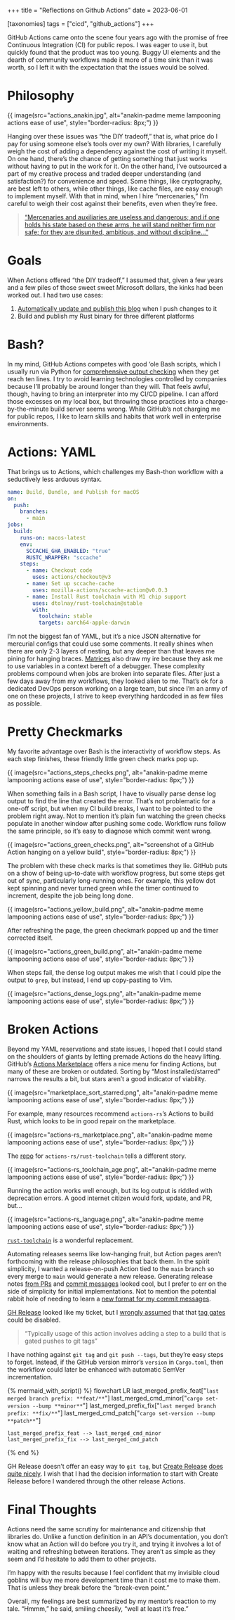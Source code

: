 +++
title = "Reflections on Github Actions"
date = 2023-06-01

[taxonomies]
tags = ["cicd", "github_actions"]
+++

GitHub Actions came onto the scene four years ago with the promise of free Continuous Integration (CI) for public repos. I was eager to use it, but quickly found that the product was too young. Buggy UI elements and the dearth of community workflows made it more of a time sink than it was worth, so I left it with the expectation that the issues would be solved.

<!-- more -->

# Philosophy

{{ image(src="actions_anakin.jpg",
         alt="anakin-padme meme lampooning actions ease of use",
         style="border-radius: 8px;") }}

Hanging over these issues was “the DIY tradeoff,” that is, what price do I pay for using someone else’s tools over my own? With libraries, I carefully weigh the cost of adding a dependency against the cost of writing it myself. On one hand, there’s the chance of getting something that just works without having to put in the work for it. On the other hand, I’ve outsourced a part of my creative process and traded deeper understanding (and satisfaction?) for convenience and speed. Some things, like cryptography, are best left to others, while other things, like cache files, are easy enough to implement myself. With that in mind, when I hire “mercenaries,” I’m careful to weigh their cost against their benefits, even when they’re free.

> [“Mercenaries and auxiliaries are useless and dangerous; and if one holds his state based on these arms, he will stand neither firm nor safe; for they are disunited, ambitious, and without discipline…”](https://www.gutenberg.org/ebooks/1232)

# Goals

When Actions offered “the DIY tradeoff,” I assumed that, given a few years and a few piles of those sweet sweet Microsoft dollars, the kinks had been worked out. I had two use cases:

1. [Automatically update and publish this blog](@/pages_ssg.md) when I push changes to it
2. Build and publish my Rust binary for three different platforms

# Bash?

In my mind, GitHub Actions competes with good ‘ole Bash scripts, which I usually run via Python for [comprehensive output checking](https://stackoverflow.com/a/51950538) when they get reach ten lines.  I try to avoid learning technologies controlled by companies because I’ll probably be around longer than they will. That feels awful, though, having to bring an interpreter into my CI/CD pipeline. I can afford those excesses on my local box, but throwing those practices into a charge-by-the-minute build server seems wrong. While GitHub’s not charging me for public repos, I like to learn skills and habits that work well in enterprise environments.

# Actions: YAML

That brings us to Actions, which challenges my Bash-thon workflow with a seductively less arduous syntax. 

```yaml
name: Build, Bundle, and Publish for macOS
on:
  push:
    branches:
      - main
jobs:
  build:
    runs-on: macos-latest
    env:
      SCCACHE_GHA_ENABLED: "true"
      RUSTC_WRAPPER: "sccache"
    steps:
      - name: Checkout code
        uses: actions/checkout@v3
      - name: Set up sccache-cache
        uses: mozilla-actions/sccache-action@v0.0.3
      - name: Install Rust toolchain with M1 chip support
        uses: dtolnay/rust-toolchain@stable
        with:
          toolchain: stable
          targets: aarch64-apple-darwin
```

I’m not the biggest fan of YAML, but it’s a nice JSON alternative for mercurial configs that could use some comments. It really shines when there are only 2-3 layers of nesting, but any deeper than that leaves me pining for hanging braces. [Matrices](https://www.jacobbolda.com/dynamic-matrix-jobs-in-GitHub-actions) also draw my ire because they ask me to use variables in a context bereft of a debugger. These complexity problems compound when jobs are broken into separate files. After just a few days away from my workflows, they looked alien to me. That’s ok for a dedicated DevOps person working on a large team, but since I’m an army of one on these projects, I strive to keep everything hardcoded in as few files as possible.

# Pretty Checkmarks

My favorite advantage over Bash is the interactivity of workflow steps. As each step finishes, these friendly little green check marks pop up.

{{ image(src="actions_steps_checks.png",
         alt="anakin-padme meme lampooning actions ease of use",
         style="border-radius: 8px;") }}

When something fails in a Bash script, I have to visually parse dense log output to find the line that created the error. That’s not problematic for a one-off script, but when my CI build breaks, I want to be pointed to the problem right away. Not to mention it’s plain fun watching the green checks populate in another window after pushing some code. Workflow runs follow the same principle, so it’s easy to diagnose which commit went wrong.

{{ image(src="actions_green_checks.png",
         alt="screenshot of a GitHub Action hanging on a yellow build",
         style="border-radius: 8px;") }}

The problem with these check marks is that sometimes they lie. GitHub puts on a show of being up-to-date with workflow progress, but some steps get out of sync, particularly long-running ones. For example, this yellow dot kept spinning and never turned green while the timer continued to increment, despite the job being long done.

{{ image(src="actions_yellow_build.png",
         alt="anakin-padme meme lampooning actions ease of use",
         style="border-radius: 8px;") }}

After refreshing the page, the green checkmark popped up and the timer corrected itself.

{{ image(src="actions_green_build.png",
         alt="anakin-padme meme lampooning actions ease of use",
         style="border-radius: 8px;") }}

When steps fail, the dense log output makes me wish that I could pipe the output to `grep`, but instead, I end up copy-pasting to Vim.

{{ image(src="actions_dense_logs.png",
         alt="anakin-padme meme lampooning actions ease of use",
         style="border-radius: 8px;") }}

# Broken Actions

Beyond my YAML reservations and state issues, I hoped that I could stand on the shoulders of giants by letting premade Actions do the heavy lifting. GitHub’s [Actions Marketplace](https://github.com/marketplace?type=actions) offers a nice menu for finding Actions, but many of these are broken or outdated. Sorting by “Most installed/starred” narrows the results a bit, but stars aren’t a good indicator of viability.

{{ image(src="marketplace_sort_starred.png",
         alt="anakin-padme meme lampooning actions ease of use",
         style="border-radius: 8px;") }}

For example, many resources recommend `actions-rs`’s Actions to build Rust, which looks to be in good repair on the marketplace.

{{ image(src="actions-rs_marketplace.png",
         alt="anakin-padme meme lampooning actions ease of use",
         style="border-radius: 8px;") }}

The [repo](https://github.com/actions-rs/toolchain) for `actions-rs/rust-toolchain` tells a different story.

{{ image(src="actions-rs_toolchain_age.png",
         alt="anakin-padme meme lampooning actions ease of use",
         style="border-radius: 8px;") }}

Running the action works well enough, but its log output is riddled with deprecation errors. A good internet citizen would fork, update, and PR, but…

{{ image(src="actions-rs_language.png",
         alt="anakin-padme meme lampooning actions ease of use",
         style="border-radius: 8px;") }}

[`rust-toolchain`](https://github.com/dtolnay/rust-toolchain) is a wonderful replacement.

Automating releases seems like low-hanging fruit, but Action pages aren’t forthcoming with the release philosophies that back them. In the spirit simplicity, I wanted a release-on-push Action tied to the `main` branch so every merge to `main` would generate a new release. Generating release notes [from PRs](https://github.com/marketplace/actions/release-drafter) and [commit messages](https://github.com/marketplace/actions/release-please-action) looked cool, but I prefer to err on the side of simplicity for initial implementations. Not to mention the potential rabbit hole of needing to learn a [new format for my commit messages](https://www.conventionalcommits.org/en/v1.0.0/).  

[GH Release](https://github.com/marketplace/actions/gh-release) looked like my ticket, but I [wrongly assumed](https://github.com/softprops/action-gh-release/issues/20#issuecomment-533386013) that that [tag gates](https://github.com/marketplace/actions/gh-release#-limit-releases-to-pushes-to-tags) could be disabled.

> “Typically usage of this action involves adding a step to a build that is gated pushes to git tags”

I have nothing against `git tag` and `git push --tags`, but they’re easy steps to forget. Instead, if the GitHub version mirror’s `version` in `Cargo.toml`, then the workflow could later be enhanced with automatic SemVer incrementation.

{% mermaid_with_script() %}
flowchart LR
    last_merged_prefix_feat["`last merged branch prefix: **feat/**`"]
    last_merged_cmd_minor["`cargo set-version --bump **minor**`"]
    last_merged_prefix_fix["`last merged branch prefix: **fix/**`"]
    last_merged_cmd_patch["`cargo set-version --bump **patch**`"]

    last_merged_prefix_feat --> last_merged_cmd_minor
    last_merged_prefix_fix --> last_merged_cmd_patch
{% end %}

GH Release doesn’t offer an easy way to `git tag`, but [Create Release](https://github.com/marketplace/actions/create-release) [does quite nicely](https://github.com/goingforbrooke/directory_summarizer/blob/eecbd75d891b4ae7b32ec113dd5af07e28ee3eae/.github/workflows/build_macos.yml#L42). I wish that I had the decision information to start with Create Release before I wandered through the other release Actions.

# Final Thoughts

Actions need the same scrutiny for maintenance and citizenship that libraries do. Unlike a function definition in an API’s documentation, you don’t know what an Action will do before you try it, and trying it involves a lot of waiting and refreshing between iterations. They aren’t as simple as they seem and I’d hesitate to add them to other projects.

I’m happy with the results because I feel confident that my invisible cloud goblins will buy me more development time than it cost me to make them. That is unless they break before the “break-even point.”

Overall, my feelings are best summarized by my mentor’s reaction to my tale. “Hmmm,” he said, smiling cheesily, “well at least it’s free.”
